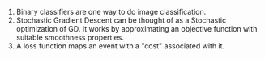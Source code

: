 1. Binary classifiers are one way to do image classification.
2. Stochastic Gradient Descent can be thought of as a Stochastic optimization of GD. It works by approximating an objective function with suitable smoothness properties.
3. A loss function maps an event with a "cost" associated with it.
